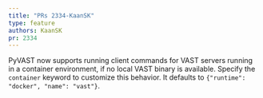 ```yaml
---
title: "PRs 2334-KaanSK"
type: feature
authors: KaanSK
pr: 2334
---
```


PyVAST now supports running client commands for VAST servers running in a
container environment, if no local VAST binary is available. Specify the
`container` keyword to customize this behavior. It defaults to `{"runtime":
"docker", "name": "vast"}`.
